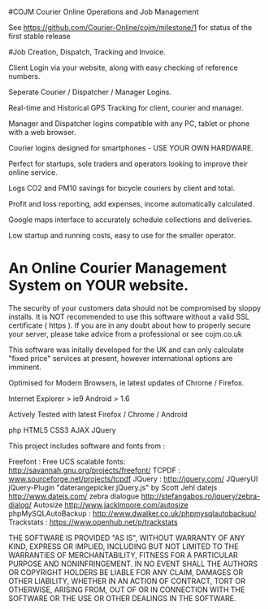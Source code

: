#COJM
Courier Online Operations and Job Management

See https://github.com/Courier-Online/cojm/milestone/1 for status of the first stable release

#Job Creation, Dispatch, Tracking and Invoice.

Client Login via your website, along with easy checking of reference numbers.

Seperate Courier / Dispatcher / Manager Logins.

Real-time and Historical GPS Tracking for client, courier and manager.

Manager and Dispatcher logins compatible with any PC, tablet or phone with a web browser.

Courier logins designed for smartphones - USE YOUR OWN HARDWARE.

Perfect for startups, sole traders and operators looking to improve their online service.

Logs CO2 and PM10 savings for bicycle couriers by client and total.

Profit and loss reporting, add expenses, income automatically calculated.

Google maps interface to accurately schedule collections and deliveries.

Low startup and running costs, easy to use for the smaller operator.

# An Online Courier Management System on YOUR website.
The security of your customers data should not be compromised by sloppy installs.
It is NOT recommended to use this software without a valid SSL certificate ( https ).
If you are in any doubt about how to properly secure your server, please take advice from a professional or see cojm.co.uk

This software was initally developed for the UK and can only calculate "fixed price" services at present, however international options are imminent.



Optimised for Modern Browsers, ie latest updates of Chrome / Firefox.

Internet Explorer > ie9
Android > 1.6

Actively Tested with latest Firefox / Chrome / Android

php HTML5 CSS3 AJAX JQuery

This project includes software and fonts from :

Freefont : Free UCS scalable fonts: http://savannah.gnu.org/projects/freefont/
TCPDF : www.sourceforge.net/projects/tcpdf
JQuery : http://jquery.com/ JQueryUI
jQuery-Plugin "daterangepicker.jQuery.js" by Scott Jehl
datejs http://www.datejs.com/ 
zebra dialogue http://stefangabos.ro/jquery/zebra-dialog/
Autosize http://www.jacklmoore.com/autosize
phpMySQLAutoBackup : http://www.dwalker.co.uk/phpmysqlautobackup/
Trackstats : https://www.openhub.net/p/trackstats




THE SOFTWARE IS PROVIDED "AS IS", WITHOUT WARRANTY OF ANY KIND, EXPRESS OR IMPLIED, INCLUDING BUT NOT LIMITED TO THE WARRANTIES OF MERCHANTABILITY, FITNESS FOR A PARTICULAR PURPOSE AND NONINFRINGEMENT. IN NO EVENT SHALL THE AUTHORS OR COPYRIGHT HOLDERS BE LIABLE FOR ANY CLAIM, DAMAGES OR OTHER LIABILITY, WHETHER IN AN ACTION OF CONTRACT, TORT OR OTHERWISE, ARISING FROM, OUT OF OR IN CONNECTION WITH THE SOFTWARE OR THE USE OR OTHER DEALINGS IN THE SOFTWARE.